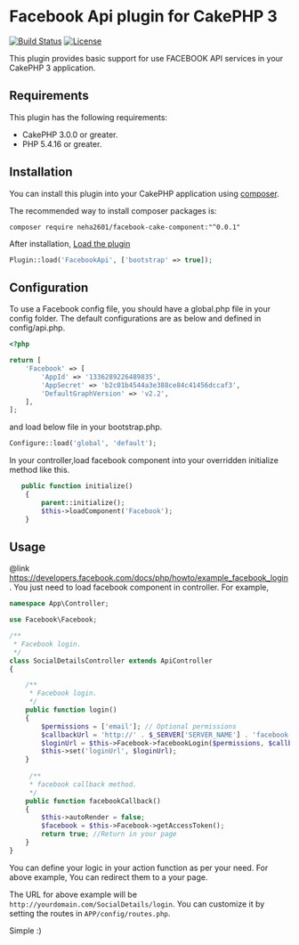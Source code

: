 # Facebook Api plugin for CakePHP 3

[![Build Status](https://img.shields.io/travis/cakephp/app/master.svg?style=flat-square)](https://travis-ci.org/cakephp/app)
[![License](https://img.shields.io/packagist/l/cakephp/app.svg?style=flat-square)](https://packagist.org/packages/cakephp/app)

This plugin provides basic support for use FACEBOOK API services in your CakePHP 3 application. 

## Requirements
This plugin has the following requirements:

* CakePHP 3.0.0 or greater.
* PHP 5.4.16 or greater.


## Installation
You can install this plugin into your CakePHP application using [composer](http://getcomposer.org).

The recommended way to install composer packages is:
```
composer require neha2601/facebook-cake-component:"^0.0.1"
```
After installation, [Load the plugin](http://book.cakephp.org/3.0/en/plugins.html#loading-a-plugin)
```php
Plugin::load('FacebookApi', ['bootstrap' => true]);
```

## Configuration

To use a Facebook config file, you should have a global.php file in your config folder.
The default configurations are as below and defined in config/api.php.
```php
<?php

return [
    'Facebook' => [
        'AppId' => '1336289226489835',
        'AppSecret' => 'b2c01b4544a3e388ce84c41456dccaf3',
        'DefaultGraphVersion' => 'v2.2',
    ],
];
```
  and load below  file in your bootstrap.php.
```php
Configure::load('global', 'default');
```
In your  controller,load facebook component  into your overridden initialize method like this.
```php
   public function initialize()
    {
        parent::initialize();
        $this->loadComponent('Facebook');
    }
```
## Usage
@link https://developers.facebook.com/docs/php/howto/example_facebook_login.
You just need to load facebook component in controller. For example,
```php
namespace App\Controller;

use Facebook\Facebook;

/**
 * Facebook login.
 */
class SocialDetailsController extends ApiController
{

    /**
     * Facebook login.
     */
    public function login()
    {
        $permissions = ['email']; // Optional permissions
        $callbackUrl = 'http://' . $_SERVER['SERVER_NAME'] . 'facebook-callback'; // Redirect URL
        $loginUrl = $this->Facebook->facebookLogin($permissions, $callbackUrl);
        $this->set('loginUrl', $loginUrl);
    }
    
     /**
     * facebook callback method.
     */
    public function facebookCallback()
    {
        $this->autoRender = false;
        $facebook = $this->Facebook->getAccessToken();
        return true; //Return in your page
    }
}
```
You can define your logic in your action function as per your need. For above example, You can redirect them to a your page.

The URL for above example will be `http://yourdomain.com/SocialDetails/login`. You can customize it by setting the routes in `APP/config/routes.php`.

Simple :)
